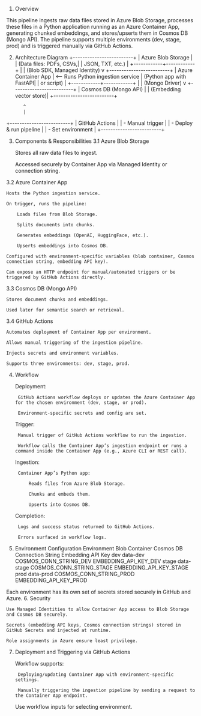 1. Overview

This pipeline ingests raw data files stored in Azure Blob Storage, processes these files in a Python application running as an Azure Container App, generating chunked embeddings, and stores/upserts them in Cosmos DB (Mongo API). The pipeline supports multiple environments (dev, stage, prod) and is triggered manually via GitHub Actions.

2. Architecture Diagram
+-------------------------+
|    Azure Blob Storage    |
| (Data files: PDFs, CSVs,|
|  JSON, TXT, etc.)        |
+------------+------------+
             |
             | (Blob SDK, Managed Identity)
             v
+-------------------------+
|   Azure Container App   |  <-- Runs Python ingestion service
|  (Python app with FastAPI|
|   or script)             |
+------------+------------+
             |
             | (Mongo Driver)
             v
+-------------------------+
| Cosmos DB (Mongo API)   |
| (Embedding vector store)|
+-------------------------+

          ^                      
          |                      
+-------------------------+
|    GitHub Actions       |
| - Manual trigger        |
| - Deploy & run pipeline |
| - Set environment       |
+-------------------------+

3. Components & Responsibilities
3.1 Azure Blob Storage

    Stores all raw data files to ingest.

    Accessed securely by Container App via Managed Identity or connection string.

3.2 Azure Container App

    Hosts the Python ingestion service.

    On trigger, runs the pipeline:

        Loads files from Blob Storage.

        Splits documents into chunks.

        Generates embeddings (OpenAI, HuggingFace, etc.).

        Upserts embeddings into Cosmos DB.

    Configured with environment-specific variables (blob container, Cosmos connection string, embedding API key).

    Can expose an HTTP endpoint for manual/automated triggers or be triggered by GitHub Actions directly.

3.3 Cosmos DB (Mongo API)

    Stores document chunks and embeddings.

    Used later for semantic search or retrieval.

3.4 GitHub Actions

    Automates deployment of Container App per environment.

    Allows manual triggering of the ingestion pipeline.

    Injects secrets and environment variables.

    Supports three environments: dev, stage, prod.

4. Workflow

    Deployment:

        GitHub Actions workflow deploys or updates the Azure Container App for the chosen environment (dev, stage, or prod).

        Environment-specific secrets and config are set.

    Trigger:

        Manual trigger of GitHub Actions workflow to run the ingestion.

        Workflow calls the Container App’s ingestion endpoint or runs a command inside the Container App (e.g., Azure CLI or REST call).

    Ingestion:

        Container App’s Python app:

            Reads files from Azure Blob Storage.

            Chunks and embeds them.

            Upserts into Cosmos DB.

    Completion:

        Logs and success status returned to GitHub Actions.

        Errors surfaced in workflow logs.

5. Environment Configuration
Environment	Blob Container	Cosmos DB Connection String	Embedding API Key
dev	data-dev	COSMOS_CONN_STRING_DEV	EMBEDDING_API_KEY_DEV
stage	data-stage	COSMOS_CONN_STRING_STAGE	EMBEDDING_API_KEY_STAGE
prod	data-prod	COSMOS_CONN_STRING_PROD	EMBEDDING_API_KEY_PROD

Each environment has its own set of secrets stored securely in GitHub and Azure.
6. Security

    Use Managed Identities to allow Container App access to Blob Storage and Cosmos DB securely.

    Secrets (embedding API keys, Cosmos connection strings) stored in GitHub Secrets and injected at runtime.

    Role assignments in Azure ensure least privilege.

7. Deployment and Triggering via GitHub Actions

    Workflow supports:

        Deploying/updating Container App with environment-specific settings.

        Manually triggering the ingestion pipeline by sending a request to the Container App endpoint.

    Use workflow inputs for selecting environment.